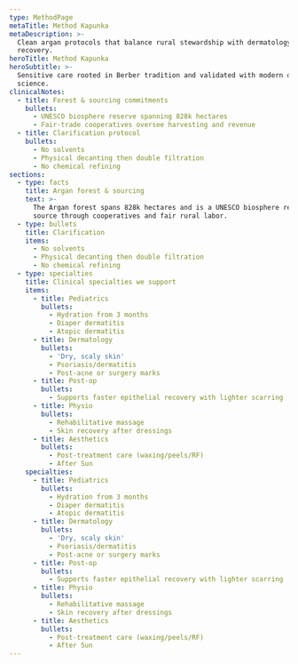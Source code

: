 ```yaml
---
type: MethodPage
metaTitle: Method Kapunka
metaDescription: >-
  Clean argan protocols that balance rural stewardship with dermatology-backed
  recovery.
heroTitle: Method Kapunka
heroSubtitle: >-
  Sensitive care rooted in Berber tradition and validated with modern dermal
  science.
clinicalNotes:
  - title: Forest & sourcing commitments
    bullets:
      - UNESCO biosphere reserve spanning 828k hectares
      - Fair-trade cooperatives oversee harvesting and revenue
  - title: Clarification protocol
    bullets:
      - No solvents
      - Physical decanting then double filtration
      - No chemical refining
sections:
  - type: facts
    title: Argan forest & sourcing
    text: >-
      The Argan forest spans 828k hectares and is a UNESCO biosphere reserve. We
      source through cooperatives and fair rural labor.
  - type: bullets
    title: Clarification
    items:
      - No solvents
      - Physical decanting then double filtration
      - No chemical refining
  - type: specialties
    title: Clinical specialties we support
    items:
      - title: Pediatrics
        bullets:
          - Hydration from 3 months
          - Diaper dermatitis
          - Atopic dermatitis
      - title: Dermatology
        bullets:
          - 'Dry, scaly skin'
          - Psoriasis/dermatitis
          - Post-acne or surgery marks
      - title: Post-op
        bullets:
          - Supports faster epithelial recovery with lighter scarring
      - title: Physio
        bullets:
          - Rehabilitative massage
          - Skin recovery after dressings
      - title: Aesthetics
        bullets:
          - Post-treatment care (waxing/peels/RF)
          - After Sun
    specialties:
      - title: Pediatrics
        bullets:
          - Hydration from 3 months
          - Diaper dermatitis
          - Atopic dermatitis
      - title: Dermatology
        bullets:
          - 'Dry, scaly skin'
          - Psoriasis/dermatitis
          - Post-acne or surgery marks
      - title: Post-op
        bullets:
          - Supports faster epithelial recovery with lighter scarring
      - title: Physio
        bullets:
          - Rehabilitative massage
          - Skin recovery after dressings
      - title: Aesthetics
        bullets:
          - Post-treatment care (waxing/peels/RF)
          - After Sun
---
```


<!-- TODO: Translate to Spanish -->
